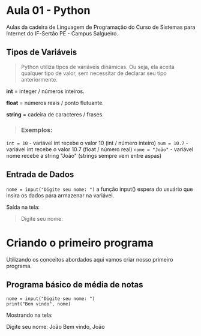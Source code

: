 # Aula 01 - Python

Aulas da cadeira de Linguagem de Programação do Curso de Sistemas para Internet do IF-Sertão PE - Campus Salgueiro.


## Tipos de Variáveis

>Python utiliza tipos de variáveis dinâmicas. Ou seja, ela aceita qualquer tipo de valor, sem necessitar de declarar seu tipo anteriormente.

**int** = integer / números inteiros.

**float** = números reais / ponto flutuante.

**string** = cadeira de caracteres / frases.

>### Exemplos:
`int = 10` - variável int recebe o valor 10 (int / número inteiro)
`num = 10.7` - variável int recebe o valor 10.7 (float / número real)
`nome = "João"` - variável nome recebe a string "João" (strings sempre vem entre aspas)

## Entrada de Dados

`nome = input("Digite seu nome: ")`
a função input() espera do usuário que insira os dados para armazenar na variável.

Saída na tela:
>Digite seu nome: 

# Criando o primeiro programa
Utilizando os conceitos abordados aqui vamos criar nosso primeiro programa.

 ## Programa básico de média de notas
```
nome = input("Digite seu nome: ")
print("Bem vindo", nome)
```
Mostrando na tela:

Digite seu nome: João
Bem vindo, João